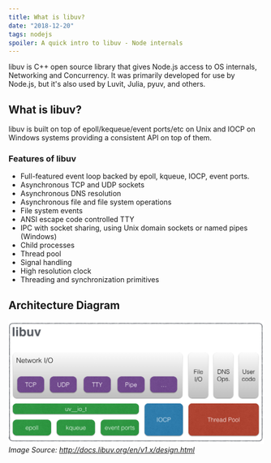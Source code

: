 ```yaml
---
title: What is libuv?
date: "2018-12-20"
tags: nodejs
spoiler: A quick intro to libuv - Node internals
---
```


libuv is C++ open source library that gives Node.js access to OS internals, Networking and Concurrency. It was primarily developed for use by Node.js, but it's also used by Luvit, Julia, pyuv, and others.

## What is libuv?

libuv is built on top of epoll/kequeue/event ports/etc on Unix and IOCP on Windows systems providing a consistent API on top of them.

### Features of libuv
- Full-featured event loop backed by epoll, kqueue, IOCP, event ports.
- Asynchronous TCP and UDP sockets
- Asynchronous DNS resolution
- Asynchronous file and file system operations
- File system events
- ANSI escape code controlled TTY
- IPC with socket sharing, using Unix domain sockets or named pipes (Windows)
- Child processes
- Thread pool
- Signal handling
- High resolution clock
- Threading and synchronization primitives

## Architecture Diagram
![libuv architecture diagram](./node-architecture.png "libuv architecture diagram")
*Image Source: http://docs.libuv.org/en/v1.x/design.html*